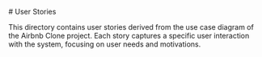 \# User Stories



This directory contains user stories derived from the use case diagram of the Airbnb Clone project. Each story captures a specific user interaction with the system, focusing on user needs and motivations.



